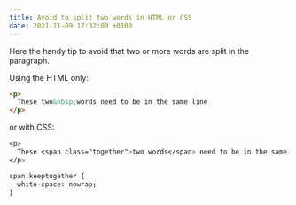 ```yaml
---
title: Avoid to split two words in HTML or CSS
date: 2021-11-09 17:32:00 +0100
---
```




Here the handy tip to avoid that two or more words are split in the paragraph.

Using the HTML only:

```html
<p>
  These two&nbsp;words need to be in the same line
</p>
```

or with CSS:

```css
<p>
  These <span class="together">two words</span> need to be in the same line
</p>
```

```html
span.keeptogether {
  white-space: nowrap;
}
```

